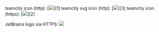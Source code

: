 teamcity icon (http): [![](http://teamcity.jetbrains.com/app/rest/builds/buildType:(id:Sandbox_YaegorTest)/statusIcon)][1]
teamcity svg icon (http): [![](http://teamcity.jetbrains.com/app/rest/builds/buildType:(id:Sandbox_YaegorTest)/statusIcon.svg)][3]
teamcity icon (https): [![](https://teamcity.jetbrains.com/app/rest/builds/buildType:(id:Sandbox_YaegorTest)/statusIcon)][2]

JetBrains logo via HTTPS: ![](https://www.jetbrains.com/_assets/shared/favicons/apple-touch-icon-180x180.png)

  [1]: http://teamcity.jetbrains.com/app/rest/builds/buildType:(id:Sandbox_YaegorTest)/statusIcon
  [2]: https://teamcity.jetbrains.com/app/rest/builds/buildType:(id:Sandbox_YaegorTest)/statusIcon
  [3]: http://teamcity.jetbrains.com/app/rest/builds/buildType:(id:Sandbox_YaegorTest)/statusIcon.svg
  
  
